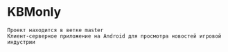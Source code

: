 # KBMonly
	Проект находится в ветке master
	Клиент-серверное приложение на Android для просмотра новостей игровой индустрии
